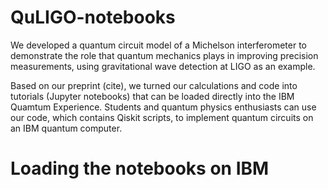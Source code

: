 # QuLIGO-notebooks
We developed a quantum circuit model of a Michelson interferometer to demonstrate the role that quantum mechanics plays in improving precision measurements, using gravitational wave detection at LIGO as an example. 

Based on our preprint (cite), we turned our calculations and code into tutorials (Jupyter notebooks) that can be loaded directly into the IBM Quamtum Experience. Students and quantum physics enthusiasts can use our code, which contains Qiskit scripts, to implement quantum circuits on an IBM quantum computer.

# Loading the notebooks on IBM